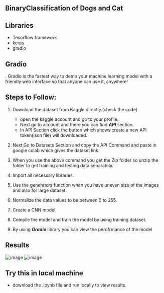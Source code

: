## BinaryClassification of Dogs and Cat

## Libraries
   * Tesorflow framework
   * keras
   * gradio

## Gradio

. Gradio is the fastest way to demo your machine learning model with a friendly web interface so that anyone can use it, anywhere!
## Steps to Follow:
  1) Download the dataset from Kaggle directly.(check the code)
     * open the kaggle account and go to your profile.
     * Next go to account and there you can find ***API*** section.
     * In API Section click the button which shows create a new API token(json file) will downloaded.

 2) Next,Go to Datasets Section and copy the API Command and paste in google colab which gives the dataset link.
 3) When you use the above command  you get the Zip folder so unzip the folder to get training and testing data separately.
 4) Import all necessary libraries.
 5) Use the generators function when you have uneven size of the images and also for large dataset.
 6) Normalize the data values to be between 0 to 255.
 7) Create a CNN model.
 8) Compile the model and train the model by using training dataset.
 9) By using ***Gradio*** library you can view the perofrmance of the model

## Results

![image](https://user-images.githubusercontent.com/67852967/197771065-25a476ab-2bba-4008-9ebf-4189584b4102.png)
![image](https://user-images.githubusercontent.com/67852967/197771224-4bc06827-24d2-4cc8-8421-e966fd324dcc.png)

## Try this in local machine

* download the .ipynb file and run locally to view results.
 
     
